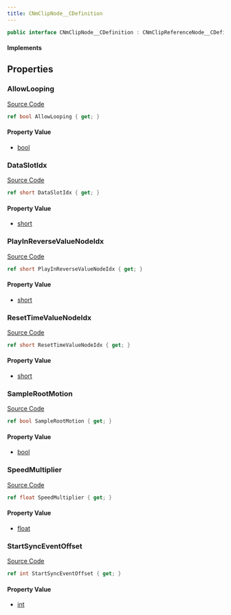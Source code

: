 ```yaml
---
title: CNmClipNode__CDefinition
---
```


```csharp
public interface CNmClipNode__CDefinition : CNmClipReferenceNode__CDefinition, CNmPoseNode__CDefinition, CNmGraphNode__CDefinition, ISchemaClass<CNmGraphNode__CDefinition>, ISchemaClass<CNmPoseNode__CDefinition>, ISchemaClass<CNmClipReferenceNode__CDefinition>, ISchemaClass<CNmClipNode__CDefinition>, ISchemaField, ISchemaClass, INativeHandle
```

#### Implements

## Properties

### AllowLooping

[Source Code](https://github.com/swiftly-solution/swiftlys2/blob/main/managed/src/SwiftlyS2.Generated/Schemas/Interfaces/CNmClipNode__CDefinition.cs#L27)

```csharp
ref bool AllowLooping { get; }
```

#### Property Value

- [bool](https://learn.microsoft.com/dotnet/api/system.boolean)

### DataSlotIdx

[Source Code](https://github.com/swiftly-solution/swiftlys2/blob/main/managed/src/SwiftlyS2.Generated/Schemas/Interfaces/CNmClipNode__CDefinition.cs#L29)

```csharp
ref short DataSlotIdx { get; }
```

#### Property Value

- [short](https://learn.microsoft.com/dotnet/api/system.int16)

### PlayInReverseValueNodeIdx

[Source Code](https://github.com/swiftly-solution/swiftlys2/blob/main/managed/src/SwiftlyS2.Generated/Schemas/Interfaces/CNmClipNode__CDefinition.cs#L17)

```csharp
ref short PlayInReverseValueNodeIdx { get; }
```

#### Property Value

- [short](https://learn.microsoft.com/dotnet/api/system.int16)

### ResetTimeValueNodeIdx

[Source Code](https://github.com/swiftly-solution/swiftlys2/blob/main/managed/src/SwiftlyS2.Generated/Schemas/Interfaces/CNmClipNode__CDefinition.cs#L19)

```csharp
ref short ResetTimeValueNodeIdx { get; }
```

#### Property Value

- [short](https://learn.microsoft.com/dotnet/api/system.int16)

### SampleRootMotion

[Source Code](https://github.com/swiftly-solution/swiftlys2/blob/main/managed/src/SwiftlyS2.Generated/Schemas/Interfaces/CNmClipNode__CDefinition.cs#L25)

```csharp
ref bool SampleRootMotion { get; }
```

#### Property Value

- [bool](https://learn.microsoft.com/dotnet/api/system.boolean)

### SpeedMultiplier

[Source Code](https://github.com/swiftly-solution/swiftlys2/blob/main/managed/src/SwiftlyS2.Generated/Schemas/Interfaces/CNmClipNode__CDefinition.cs#L21)

```csharp
ref float SpeedMultiplier { get; }
```

#### Property Value

- [float](https://learn.microsoft.com/dotnet/api/system.single)

### StartSyncEventOffset

[Source Code](https://github.com/swiftly-solution/swiftlys2/blob/main/managed/src/SwiftlyS2.Generated/Schemas/Interfaces/CNmClipNode__CDefinition.cs#L23)

```csharp
ref int StartSyncEventOffset { get; }
```

#### Property Value

- [int](https://learn.microsoft.com/dotnet/api/system.int32)

